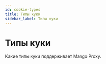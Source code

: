 ```yaml
---
id: cookie-types
title: Типы куки
sidebar_label: Типы куки
---
```

# Типы куки
Какие типы куки поддерживает Mango Proxy.